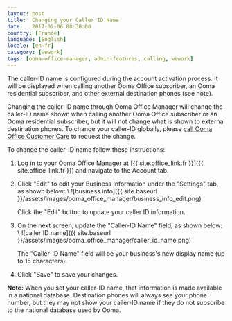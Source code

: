 ```yaml
---
layout: post
title:  Changing your Caller ID Name
date:   2017-02-06 08:30:00
country: [France]
language: [English]
locale: [en-fr]
category: [wework]
tags: [ooma-office-manager, admin-features, calling, wework]
---
```


The caller-ID name is configured during the account activation process. It will be displayed when calling another Ooma Office subscriber, an Ooma residential subscriber, and other external destination phones (see note).

Changing the caller-ID name through Ooma Office Manager will change the caller-ID name shown when calling another Ooma Office subscriber or an Ooma residential subscriber, but it will not change what is shown to external destination phones. To change your caller-ID globally, please [call Ooma Office Customer Care](/fr/en/contact-us) to request the change.

To change the caller-ID name follow these instructions:

1. Log in to your Ooma Office Manager at [{{ site.office_link.fr }}]({{ site.office_link.fr }}) and navigate to the Account tab.
2. Click "Edit" to edit your Business Information under the "Settings" tab, as shown below: \\
   ![business info]({{ site.baseurl }}/assets/images/ooma_office_manager/business_info_edit.png)

   Click the "Edit" button to update your caller ID information.
3. On the next screen, update the "Caller-ID Name" field, as shown below: \\
   ![caller ID name]({{ site.baseurl }}/assets/images/ooma_office_manager/caller_id_name.png)

   The "Caller-ID Name" field will be your business's new display name (up to 15 characters).
4. Click "Save" to save your changes.

**Note:** When you set your caller-ID name, that information is  made available in a national database. Destination phones will always see your phone number, but they may not show your caller-ID name if they do not subscribe to the national database used by Ooma.